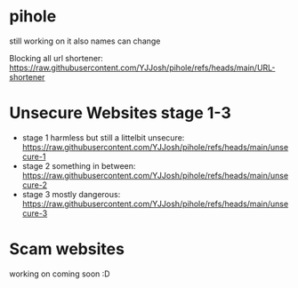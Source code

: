 # pihole
still working on it also names can change

Blocking all url shortener: https://raw.githubusercontent.com/YJJosh/pihole/refs/heads/main/URL-shortener


<h1>Unsecure Websites stage 1-3</h1>

- stage 1 harmless but still a littelbit unsecure: https://raw.githubusercontent.com/YJJosh/pihole/refs/heads/main/unsecure-1
- stage 2 something in between: https://raw.githubusercontent.com/YJJosh/pihole/refs/heads/main/unsecure-2
- stage 3 mostly dangerous: https://raw.githubusercontent.com/YJJosh/pihole/refs/heads/main/unsecure-3

<h1>Scam websites</h1>

working on coming soon :D
